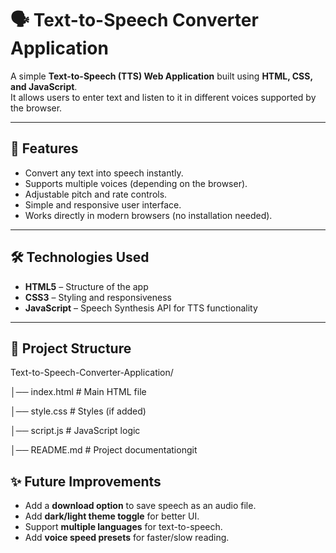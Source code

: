 # 🗣️ Text-to-Speech Converter Application

A simple **Text-to-Speech (TTS) Web Application** built using **HTML, CSS, and JavaScript**.  
It allows users to enter text and listen to it in different voices supported by the browser.

---

## 🚀 Features
- Convert any text into speech instantly.
- Supports multiple voices (depending on the browser).
- Adjustable pitch and rate controls.
- Simple and responsive user interface.
- Works directly in modern browsers (no installation needed).

---

## 🛠️ Technologies Used
- **HTML5** – Structure of the app  
- **CSS3** – Styling and responsiveness  
- **JavaScript** – Speech Synthesis API for TTS functionality  

---

## 📂 Project Structure
Text-to-Speech-Converter-Application/

│── index.html # Main HTML file

│── style.css # Styles (if added)

│── script.js # JavaScript logic

│── README.md # Project documentationgit 

## ✨ Future Improvements
- Add a **download option** to save speech as an audio file.
- Add **dark/light theme toggle** for better UI.
- Support **multiple languages** for text-to-speech.
- Add **voice speed presets** for faster/slow reading.

